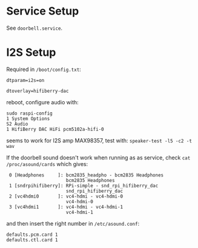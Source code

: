 # Service Setup
See `doorbell.service`.


# I2S Setup

Required in `/boot/config.txt`:

`dtparam=i2s=on`

`dtoverlay=hifiberry-dac`

reboot, configure audio with:

```
sudo raspi-config
1 System Options
S2 Audio
1 HifiBerry DAC HiFi pcm5102a-hifi-0
```

seems to work for I2S amp MAX98357, test with:
`speaker-test -l5 -c2 -t wav`

If the doorbell sound doesn't work when running as as service, check `cat /proc/asound/cards`
which gives:

```
 0 [Headphones     ]: bcm2835_headpho - bcm2835 Headphones
                      bcm2835 Headphones
 1 [sndrpihifiberry]: RPi-simple - snd_rpi_hifiberry_dac
                      snd_rpi_hifiberry_dac
 2 [vc4hdmi0       ]: vc4-hdmi - vc4-hdmi-0
                      vc4-hdmi-0
 3 [vc4hdmi1       ]: vc4-hdmi - vc4-hdmi-1
                      vc4-hdmi-1
```

and then insert the right number in `/etc/asound.conf`:

```
defaults.pcm.card 1
defaults.ctl.card 1
```